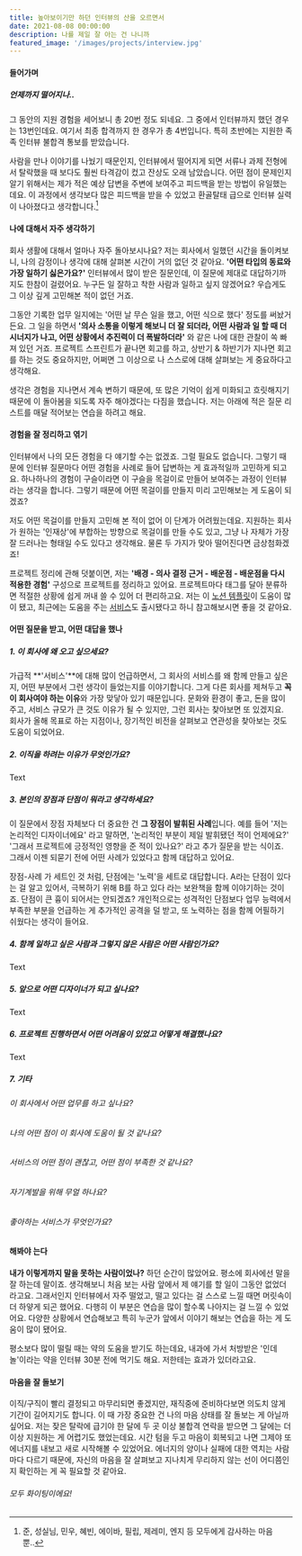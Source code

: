 ```yaml
---
title: 높아보이기만 하던 인터뷰의 산을 오르면서
date: 2021-08-08 00:00:00
description: 나를 제일 잘 아는 건 나니까
featured_image: '/images/projects/interview.jpg'
---
```


#### 들어가며

<!-- ##### 처음으로 해본 자발적인 구직

지금까지 세 번의 이직을 했는데, 5년차라는 경력에 비해 잦은 횟수이기에 '프로이직러'라는 말을 듣기도 합니다. 면접을 대단히 잘 보겠다는 주변의 예상과는 다르게 대부분 작은 회사로, 추천을 통한 이직을 했기 때문에 본격적이고 형식적인 인터뷰를 한 경험이 없었습니다. 그러다가 처음으로 제대로 된 구직을 하게 되면서 세상의 쓴맛을 톡톡히 경험하고 배우게 됐는데요. 오늘은 그 이야기를 해보려고 합니다. -->

##### 언제까지 떨어지나..

그 동안의 지원 경험을 세어보니 총 20번 정도 되네요. 그 중에서 인터뷰까지 했던 경우는 13번인데요. 여기서 최종 합격까지 한 경우가 총 4번입니다. 특히 초반에는 지원한 족족 인터뷰 불합격 통보를 받았습니다.

사람을 만나 이야기를 나눴기 때문인지, 인터뷰에서 떨어지게 되면 서류나 과제 전형에서 탈락했을 때 보다도 훨씬 타격감이 컸고 잔상도 오래 남았습니다. 어떤 점이 문제인지 알기 위해서는 제가 적은 예상 답변을 주변에 보여주고 피드백을 받는 방법이 유일했는데요. 이 과정에서 생각보다 많은 피드백을 받을 수 있었고 환골탈태 급으로 인터뷰 실력이 나아졌다고 생각합니다.[^1]

[^1]: 준, 성실님, 민우, 혜빈, 에이바, 필립, 제레미, 엔지 등 모두에게 감사하는 마음뿐..

#### 나에 대해서 자주 생각하기

회사 생활에 대해서 얼마나 자주 돌아보시나요? 저는 회사에서 일했던 시간을 돌이켜보니, 나의 감정이나 생각에 대해 살펴본 시간이 거의 없던 것 같아요. **'어떤 타입의 동료와 가장 일하기 싫은가요?'** 인터뷰에서 많이 받은 질문인데, 이 질문에 제대로 대답하기까지도 한참이 걸렸어요. 누구든 일 잘하고 착한 사람과 일하고 싶지 않겠어요? 우습게도 그 이상 깊게 고민해본 적이 없던 거죠. 

그동안 기록한 업무 일지에는 '어떤 날 무슨 일을 했고, 어떤 식으로 했다' 정도를 써놨거든요. 그 일을 하면서 **'의사 소통을 이렇게 해보니 더 잘 되더라, 어떤 사람과 일 할 때 더 시너지가 나고, 어떤 상황에서 추진력이 더 폭발하더라'** 와 같은 나에 대한 관찰이 쏙 빠져 있던 거죠. 프로젝트 스프린트가 끝나면 회고를 하고, 상반기 & 하반기가 지나면 회고를 하는 것도 중요하지만, 어쩌면 그 이상으로 나 스스로에 대해 살펴보는 게 중요하다고 생각해요.

생각은 경험을 지나면서 계속 변하기 때문에, 또 많은 기억이 쉽게 미화되고 흐릿해지기 때문에 이 돌아봄을 되도록 자주 해야겠다는 다짐을 했습니다. 저는 아래에 적은 질문 리스트를 매달 적어보는 연습을 하려고 해요.

#### 경험을 잘 정리하고 엮기

인터뷰에서 나의 모든 경험을 다 얘기할 수는 없겠죠. 그럴 필요도 없습니다. 그렇기 때문에 인터뷰 질문마다 어떤 경험을 사례로 들어 답변하는 게 효과적일까 고민하게 되고요. 하나하나의 경험이 구슬이라면 이 구슬을 목걸이로 만들어 보여주는 과정이 인터뷰라는 생각을 합니다. 그렇기 때문에 어떤 목걸이를 만들지 미리 고민해보는 게 도움이 되겠죠? 

저도 어떤 목걸이를 만들지 고민해 본 적이 없어 이 단계가 어려웠는데요. 지원하는 회사가 원하는 '인재상'에 부합하는 방향으로 목걸이를 만들 수도 있고, 그냥 나 자체가 가장 잘 드러나는 형태일 수도 있다고 생각해요. 물론 두 가지가 맞아 떨어진다면 금상첨화겠죠!

프로젝트 정리에 관해 덧붙이면, 저는 **'배경 - 의사 결정 근거 - 배운점 - 배운점을 다시 적용한 경험'** 구성으로 프로젝트를 정리하고 있어요. 프로젝트마다 태그를 달아 분류하면 적절한 상황에 쉽게 꺼내 쓸 수 있어 더 편리하고요. 저는 이 [노션 템플릿](https://www.notion.so/designwrapup/Design-Wrap-Up-4874b868fced40c39f21555079cff5be)이 도움이 많이 됐고, 최근에는 도움을 주는 [서비스](https://career-zip.com/)도 출시됐다고 하니 참고해보시면 좋을 것 같아요.


#### 어떤 질문을 받고, 어떤 대답을 했나

##### 1. 이 회사에 왜 오고 싶으세요?

가급적 **'서비스'**에 대해 많이 언급하면서, 그 회사의 서비스를 왜 함께 만들고 싶은지, 어떤 부분에서 그런 생각이 들었는지를 이야기합니다. 그게 다른 회사를 제쳐두고 **꼭 이 회사여야 하는 이유**와 가장 맞닿아 있기 때문입니다. 문화와 환경이 좋고, 돈을 많이 주고, 서비스 규모가 큰 것도 이유가 될 수 있지만, 그런 회사는 찾아보면 또 있겠지요. 회사가 올해 목표로 하는 지점이나, 장기적인 비전을 살펴보고 연관성을 찾아보는 것도 도움이 되었어요.

##### 2. 이직을 하려는 이유가 무엇인가요?
Text

##### 3. 본인의 장점과 단점이 뭐라고 생각하세요?

이 질문에서 장점 자체보다 더 중요한 건 **그 장점이 발휘된 사례**입니다. 예를 들어 '저는 논리적인 디자이너에요' 라고 말하면, '논리적인 부분이 제일 발휘됐던 적이 언제에요?' '그래서 프로젝트에 긍정적인 영향을 준 적이 있나요?' 라고 추가 질문을 받는 식이죠. 그래서 이젠 되묻기 전에 어떤 사례가 있었다고 함께 대답하고 있어요.

장점-사례 가 세트인 것 처럼, 단점에는 '노력'을 세트로 대답합니다. A라는 단점이 있다는 걸 알고 있어서, 극복하기 위해 B를 하고 있다 라는 보완책을 함께 이야기하는 것이죠. 단점이 큰 흉이 되어서는 안되겠죠? 개인적으로는 성격적인 단점보다 업무 능력에서 부족한 부분을 언급하는 게 추가적인 공격을 덜 받고, 또 노력하는 점을 함께 어필하기 쉬웠다는 생각이 들어요.

##### 4. 함께 일하고 싶은 사람과 그렇지 않은 사람은 어떤 사람인가요?
Text

##### 5. 앞으로 어떤 디자이너가 되고 싶나요?
Text

##### 6. 프로젝트 진행하면서 어떤 어려움이 있었고 어떻게 해결했나요?
Text

##### 7. 기타
###### 이 회사에서 어떤 업무를 하고 싶나요?
###### 나의 어떤 점이 이 회사에 도움이 될 것 같나요?
###### 서비스의 어떤 점이 괜찮고, 어떤 점이 부족한 것 같나요?
###### 자기계발을 위해 무얼 하나요?
###### 좋아하는 서비스가 무엇인가요?

#### 해봐야 는다

**내가 이렇게까지 말을 못하는 사람이었나?** 하던 순간이 많았어요. 평소에 회사에선 말을 잘 하는데 말이죠. 생각해보니 처음 보는 사람 앞에서 제 얘기를 할 일이 그동안 없었더라고요. 그래서인지 인터뷰에서 자주 떨었고, 떨고 있다는 걸 스스로 느낄 때면 머릿속이 더 하얗게 되곤 했어요. 다행히 이 부분은 연습을 많이 할수록 나아지는 걸 느낄 수 있었어요. 다양한 상황에서 연습해보고 특히 누군가 앞에서 이야기 해보는 연습을 하는 게 도움이 많이 됐어요. 

평소보다 많이 떨릴 때는 약의 도움을 받기도 하는데요, 내과에 가서 처방받은 '인데놀'이라는 약을 인터뷰 30분 전에 먹기도 해요. 저한테는 효과가 있더라고요.

#### 마음을 잘 돌보기

이직/구직이 빨리 결정되고 마무리되면 좋겠지만, 재직중에 준비하다보면 의도치 않게 기간이 길어지기도 합니다. 이 때 가장 중요한 건 나의 마음 상태를 잘 돌보는 게 아닐까 싶어요. 저는 잦은 탈락에 급기야 한 달에 두 곳 이상 불합격 연락을 받으면 그 달에는 더 이상 지원하는 게 어렵기도 했었는데요. 시간 텀을 두고 마음이 회복되고 나면 그제야 또 에너지를 내보고 새로 시작해볼 수 있었어요. 에너지의 양이나 실패에 대한 역치는 사람마다 다르기 때문에, 자신의 마음을 잘 살펴보고 지나치게 무리하지 않는 선이 어디쯤인지 확인하는 게 꼭 필요할 것 같아요.



###### 모두 화이팅이에요!
